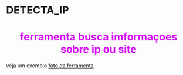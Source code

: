 # DETECTA_IP




<font color="#d608f7">

<center>
<h1>ferramenta busca imformaçoes sobre ip ou site</h1> 
</center>

</font>


veja um exemplo [foto da ferramenta](https://raw.githubusercontent.com/msnpy/DETECTA_IP/master/API_IP.png).



 
 
 



